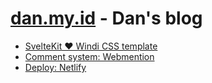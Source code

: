 # [dan.my.id](https://dan.my.id) - Dan's blog

- [SvelteKit ❤️ Windi CSS template](https://github.com/dansvel/sveltekit-windi)
- [Comment system: Webmention](https://dan.my.id/6-komentar-blog-statis-dengan-webmention)
- [Deploy: Netlify](https://app.netlify.com/teams/dansvel)
